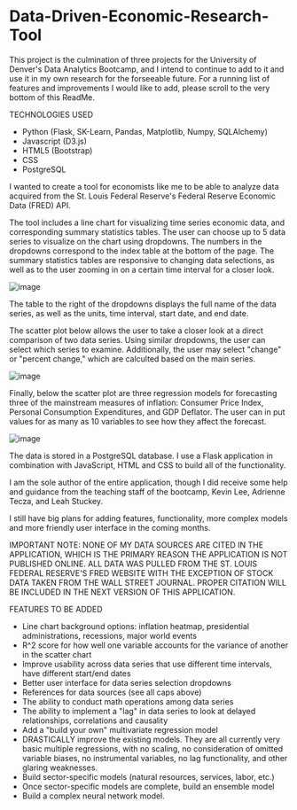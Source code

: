 # Data-Driven-Economic-Research-Tool
This project is the culmination of three projects for the University of Denver's Data Analytics Bootcamp, and I intend to continue to add to it and use it in my own research for the forseeable future.  For a running list of features and improvements I would like to add, please scroll to the very bottom of this ReadMe.

TECHNOLOGIES USED
- Python (Flask, SK-Learn, Pandas, Matplotlib, Numpy, SQLAlchemy)
- Javascript (D3.js)
- HTML5 (Bootstrap)
- CSS
- PostgreSQL

I wanted to create a tool for economists like me to be able to analyze data acquired from the St. Louis Federal Reserve's Federal Reserve Economic Data (FRED) API.

The tool includes a line chart for visualizing time series economic data, and corresponding summary statistics tables.  The user can choose up to 5 data series to visualize on the chart using dropdowns.  The numbers in the dropdowns correspond to the index table at the bottom of the page.  The summary statistics tables are responsive to changing data selections, as well as to the user zooming in on a certain time interval for a closer look.

![image](https://user-images.githubusercontent.com/75816400/127788383-b7606aba-7fd5-4538-9b3f-3d8193f37398.png)

The table to the right of the dropdowns displays the full name of the data series, as well as the units, time interval, start date, and end date.

The scatter plot below allows the user to take a closer look at a direct comparison of two data series.  Using similar dropdowns, the user can select which series to examine.  Additionally, the user may select "change" or "percent change," which are calculted based on the main series.

![image](https://user-images.githubusercontent.com/75816400/127788402-70eff50c-3112-41e0-b25b-dc4621d10ab0.png)

Finally, below the scatter plot are three regression models for forecasting three of the mainstream measures of inflation: Consumer Price Index, Personal Consumption Expenditures, and GDP Deflator.  The user can in put values for as many as 10 variables to see how they affect the forecast.

![image](https://user-images.githubusercontent.com/75816400/127788434-d60ead08-0257-4f0c-ade6-382f5bede6ca.png)

The data is stored in a PostgreSQL database.  I use a Flask application in combination with JavaScript, HTML and CSS to build all of the functionality.

I am the sole author of the entire application, though I did receive some help and guidance from the teaching staff of the bootcamp, Kevin Lee, Adrienne Tecza, and Leah Stuckey.

I still have big plans for adding features, functionality, more complex models and more friendly user interface in the coming months.

IMPORTANT NOTE:  NONE OF MY DATA SOURCES ARE CITED IN THE APPLICATION, WHICH IS THE PRIMARY REASON THE APPLICATION IS NOT PUBLISHED ONLINE.  ALL DATA WAS PULLED FROM THE ST. LOUIS FEDERAL RESERVE'S FRED WEBSITE WITH THE EXCEPTION OF STOCK DATA TAKEN FROM THE WALL STREET JOURNAL.  PROPER CITATION WILL BE INCLUDED IN THE NEXT VERSION OF THIS APPLICATION.

FEATURES TO BE ADDED
- Line chart background options: inflation heatmap, presidential administrations, recessions, major world events
- R^2 score for how well one variable accounts for the variance of another in the scatter chart
- Improve usability across data series that use different time intervals, have different start/end dates
- Better user interface for data series selection dropdowns
- References for data sources (see all caps above)
- The ability to conduct math operations among data series
- The ability to implement a "lag" in data series to look at delayed relationships, correlations and causality
- Add a "build your own" multivariate regression model
- DRASTICALLY improve the existing models.  They are all currently very basic multiple regressions, with no scaling, no consideration of omitted variable biases, no instrumental variables, no lag functionality, and other glaring weaknesses.
- Build sector-specific models (natural resources, services, labor, etc.)
- Once sector-specific models are complete, build an ensemble model
- Build a complex neural network model.

